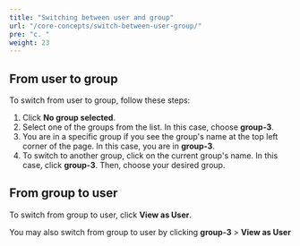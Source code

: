 ```yaml
---
title: "Switching between user and group"
url: "/core-concepts/switch-between-user-group/"
pre: "c. "
weight: 23
---
```


## From user to group
To switch from user to group, follow these steps:

1. Click **No group selected**.
2. Select one of the groups from the list. In this case, choose **group-3**.
3. You are in a specific group if you see the group's name at the top left
corner of the page. In this case, you are in **group-3**.
4. To switch to another group, click on the current group's name.
In this case, click **group-3**. Then, choose your desired group.

## From group to user
To switch from group to user, click **View as User**.

You may also switch from group to user by clicking **group-3** > **View as User**
